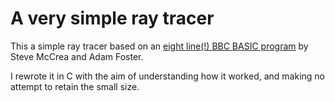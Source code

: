 A very simple ray tracer
========================

This a simple ray tracer based on an
[eight line(!) BBC BASIC program](https://twitter.com/bbcmicrobot/status/1464553737255596036)
by Steve McCrea and Adam Foster.

I rewrote it in C with the aim of understanding how it worked, and making
no attempt to retain the small size.
